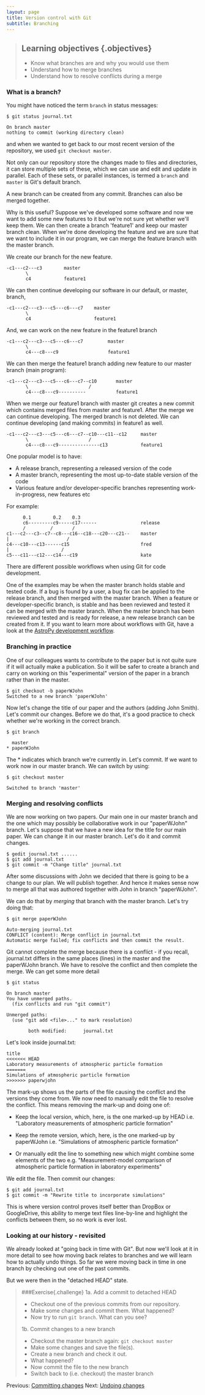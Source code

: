 ```yaml
---
layout: page
title: Version control with Git 
subtitle: Branching
---
```


> ## Learning objectives {.objectives}
> * Know what branches are and why you would use them
> * Understand how to merge branches
> * Understand how to resolve conflicts during a merge

### What is a branch?

You might have noticed the term `branch` in status messages:

~~~{.bash}
$ git status journal.txt 
~~~
~~~{.output}
On branch master 
nothing to commit (working directory clean)
~~~

and when we wanted to get back to our most recent version of the repository, we
used `git checkout master`.

Not only can our repository store the changes made to files and directories, it
can store multiple sets of these, which we can use and edit and update in
parallel. Each of these sets, or parallel instances, is termed a `branch` and
`master` is Git's default branch. 

 A new branch can be created from any commit. Branches can also be merged
 together. 

 Why is this useful? Suppose we've developed some software and now we want to
 add some new features to it but we're not sure yet whether we'll keep them. We
 can then create a branch 'feature1' and keep our master branch clean. When
 we're done developing the feature and we are sure that we want to include it
 in our program, we can merge the feature branch with the master branch. 
 
 We create our branch for the new feature.

```    
-c1---c2---c3        master 
       \
       c4            feature1
```

We can then continue developing our software in our default, or master, branch,

```     
-c1---c2---c3---c5---c6---c7    master
       \ 
       c4                       feature1
```
And, we can work on the new feature in the feature1 branch

```    
-c1---c2---c3---c5---c6---c7         master 
       \
       c4---c8---c9                  feature1
```

We can then merge the feature1 branch adding new feature to our master branch
(main program):

```
-c1---c2---c3---c5---c6---c7--c10       master
       \                      /
       c4---c8---c9----------           feature1

```
When we merge our feature1 branch with master git creates a new commit which
contains merged files from master and feature1. After the merge we can continue
developing. The merged branch is not deleted. We can continue developing (and
making commits) in feature1 as well.

```    
-c1---c2---c3---c5---c6---c7--c10---c11--c12     master
       \                      / 
       c4---c8---c9---------------c13            feature1
```
One popular model is to have:

- A release branch, representing a released version of the code
- A master branch, representing the most up-to-date stable version of the
code
- Various feature and/or developer-specific branches representing
work-in-progress, new features etc

For example:

```
      0.1        0.2    0.3 
      c6---------c9-----c17------                release
      /         /       / 
c1---c2---c3--c7--c8---c16--c18---c20---c21--    master
|                     /
c4---c10---c13------c15                          fred 
|                   / 
c5---c11---c12---c14---c19                       kate
```

There are different possible workflows when using Git for code development. 

One of the examples may be when the master branch holds stable and tested code.
If a bug is found by a user, a bug fix can be applied to the release branch,
and then merged with the master branch.  When a feature or developer-specific
branch, is stable and has been reviewed and tested it can be merged with the
master branch. When the master branch has been reviewed and tested and is ready
for release, a new release branch can be created from it.  If you want to learn
more about workflows with Git, have a look at the [AstroPy development
workflow](http://astropy.readthedocs.org/en/latest/development/workflow/development_workflow.html).


### Branching in practice

One of our colleagues wants to contribute to the paper but is not quite sure
if it will actually make a publication. So it will be safer to create a branch
and carry on working on this "experimental" version of the paper in a branch
rather than in the master.

~~~{.bash}
$ git checkout -b paperWJohn 
Switched to a new branch 'paperWJohn'
~~~

Now let's change the title of our paper and the authors (adding John Smith).
Let's commit our changes. Before we do that, it's a good practice to check
whether we're working in the correct branch.

~~~{.bash}
$ git branch 
~~~
~~~{.output}
  master
* paperWJohn 
~~~

The * indicates which branch we're currently in. Let's commit. If we want to
work now in our master branch. We can switch by using:

~~~{.bash}
$ git checkout master 
~~~
~~~{.output}
Switched to branch 'master'
~~~

### Merging and resolving conflicts

We are now working on two papers. Our main one in our master branch and the one
which may possibly be collaborative work in our "paperWJohn" branch. Let's
suppose that we have a new idea for the title for our main paper. We can change
it in our master branch. Let's do it and commit changes.

~~~{.bash}
$ gedit journal.txt ......  
$ git add journal.txt 
$ git commit -m "Change title" journal.txt
~~~

After some discussions with John we decided that there is going to be a 
change to our plan. We will publish together. And hence it makes sense now to
merge all that was authored together with John in branch "paperWJohn". 

 We can do that by *merging* that branch with the master branch. Let's try
 doing that:

~~~{.bash}
$ git merge paperWJohn 
~~~
~~~{.output}
Auto-merging journal.txt
CONFLICT (content): Merge conflict in journal.txt
Automatic merge failed; fix conflicts and then commit the result.
~~~

Git cannot complete the merge because there is a conflict - if you recall,
journal.txt differs in the same places (lines) in the master and the paperWJohn
branch. We have to resolve the conflict and then complete the merge. We can get
some more detail

~~~{.bash}
$ git status
~~~
~~~{.output}
On branch master
You have unmerged paths.
  (fix conflicts and run "git commit")

Unmerged paths:
  (use "git add <file>..." to mark resolution)

    	both modified:      journal.txt
~~~

Let's look inside journal.txt:

```
title
<<<<<<< HEAD
Laboratory measurements of atmospheric particle formation
=======
Simulations of atmospheric particle formation
>>>>>>> paperwjohn
```

The mark-up shows us the parts of the file causing the conflict and the
versions they come from. We now need to manually edit the file to resolve the
conflict. This means removing the mark-up and doing one of:

- Keep the local version, which, here, is the one marked-up by HEAD i.e.
"Laboratory measurements of atmospheric particle formation"

- Keep the remote version, which, here, is the one marked-up by paperWJohn
i.e. "Simulations of atmospheric particle formation"

- Or manually edit the line to something new which might combine some elements
of the two e.g. "Measurement-model comparison of atmospheric particle formation in laboratory experiments"

We edit the file. Then commit our changes:

~~~{.bash}
$ git add journal.txt 
$ git commit -m "Rewrite title to incorporate simulations"
~~~

This is where version control proves itself better than DropBox or GoogleDrive,
this ability to merge text files line-by-line and highlight the conflicts
between them, so no work is ever lost.


### Looking at our history - revisited
We already looked at "going back in time with Git". But now we'll look at it in
more detail to see how moving back relates to branches and we will learn how to
actually undo things. So far we were moving back in time in one branch by 
checking out one of the past commits. 

But we were then in the "detached HEAD" state.

> ###Exercise{.challenge}
> 1a. Add a commit to detached HEAD
>
> - Checkout one of the previous commits from our repository.
> - Make some changes and commit them. What happened?
> - Now try to run `git branch`. What can you see?
> 
> 1b. Commit changes to a new branch
>
> - Checkout the master branch again: `git checkout master` 
> - Make some changes and save the file(s). 
> - Create a new branch and check it out.
> - What happened?
> - Now commit the file to the new branch
> - Switch back to (i.e. checkout) the master branch 

Previous: [Committing changes](04-commit-advice.html) Next: [Undoing
changes](06-undoing.html)
